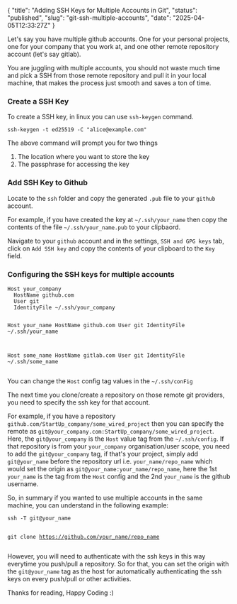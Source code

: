 {
  "title": "Adding SSH Keys for Multiple Accounts in Git",
  "status": "published",
  "slug": "git-ssh-multiple-accounts",
  "date": "2025-04-05T12:33:27Z"
}

<p>Let's  say you have multiple github accounts. One for your personal projects, one for your company that you work at, and one other remote repository account (let's say gitlab).</p>
<p>You are juggling with multiple accounts, you should not waste much time and pick a SSH from those remote repository and pull it in your local machine, that makes the process just smooth and saves a ton of time.</p>
<h3>Create a SSH Key</h3>
<p>To create a SSH key, in linux you can use <code>ssh-keygen</code> command.</p>
<pre><code class="language-bash">ssh-keygen -t ed25519 -C &quot;alice@example.com&quot;
</code></pre>
<p>The above command will prompt you for two things</p>
<ol>
<li>The location where you want to store the key</li>
<li>The passphrase for accessing the key</li>
</ol>
<h3>Add SSH Key to Github</h3>
<p>Locate to the <code>ssh</code> folder and copy the generated <code>.pub</code> file to your <code>github</code> account.</p>
<p>For example, if you have created the key at <code>~/.ssh/your_name</code> then copy the contents of the file <code>~/.ssh/your_name.pub</code> to your clipbaord.</p>
<p>Navigate to your <code>github</code> account and in the settings, <code>SSH and GPG keys</code> tab, click on <code>Add SSH key</code> and copy the contents of your clipboard to the <code>Key</code> field.</p>
<h3>Configuring the SSH keys for multiple accounts</h3>
<pre><code class="language-config">Host your_company
  HostName github.com
  User git
  IdentityFile ~/.ssh/your_company

Host your_name
  HostName github.com
  User git
  IdentityFile ~/.ssh/your_name

Host some_name
  HostName gitlab.com
  User git
  IdentityFile ~/.ssh/some_name
</code></pre>
<p>You can change the <code>Host</code> config tag values in the <code>~/.ssh/conFig</code></p>
<p>The next time you clone/create a repository on those remote git providers, you need to specify the ssh key for that account.</p>
<p>For example, if you have a repository <code>github.com/StartUp_company/some_wired_project</code> then you can specify the remote as <code>git@your_company.com:StartUp_company/some_wired_project</code>. Here, the <code>git@your_company</code> is the <code>Host</code> value tag from the <code>~/.ssh/config</code>. If that repository is from your <code>your_company</code> organisation/user scope, you need to add the <code>git@your_company</code> tag, if that's your project, simply add <code>git@your_name</code> before the repository url i.e. <code>your_name/repo_name</code> which would set the origin as <code>git@your_name:your_name/repo_name</code>, here the 1st <code>your_name</code> is the tag from the <code>Host</code> config and the 2nd <code>your_name</code> is the github username.</p>
<p>So, in summary if you wanted to use multiple accounts in the same machine, you can understand in the following example:</p>
<pre><code class="language-bash">ssh -T git@your_name

git clone https://github.com/your_name/repo_name
</code></pre>
<p>However, you will need to authenticate with the ssh keys in this way everytime you push/pull a repository. So for that, you can set the origin with the <code>git@your_name</code> tag as the host for automatically authenticating the ssh keys on every push/pull or other activities.</p>
<p>Thanks for reading, Happy Coding :)</p>
